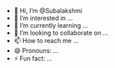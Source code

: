 - 👋 Hi, I’m @Subalakshmi
- 👀 I’m interested in ...
- 🌱 I’m currently learning ...
- 💞️ I’m looking to collaborate on ...
- 📫 How to reach me ...
- 😄 Pronouns: ...
- ⚡ Fun fact: ...

<!---
subaselva/subaselva is a ✨ special ✨ repository because its `README.md` (this file) appears on your GitHub profile.
You can click the Preview link to take a look at your changes.
--->

